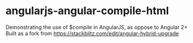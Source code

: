 # angularjs-angular-compile-html
Demonstrating the use of $compile in AngularJS, as oppose to Angular 2+
Built as a fork from https://stackblitz.com/edit/angular-hybrid-upgrade
